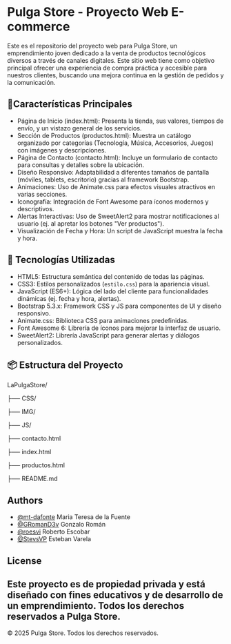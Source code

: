 
# Pulga Store - Proyecto Web E-commerce
Este es el repositorio del proyecto web para Pulga Store, un emprendimiento joven dedicado a la venta de productos tecnológicos diversos a través de canales digitales. Este sitio web tiene como objetivo principal ofrecer una experiencia de compra práctica y accesible para nuestros clientes, buscando una mejora continua en la gestión de pedidos y la comunicación.


## 🌟Características Principales 
* Página de Inicio (index.html): Presenta la tienda, sus valores, tiempos de envío, y un vistazo general de los servicios.
* Sección de Productos (productos.html): Muestra un catálogo organizado por categorías (Tecnología, Música, Accesorios, Juegos) con imágenes y descripciones.
* Página de Contacto (contacto.html): Incluye un formulario de contacto para consultas y detalles sobre la ubicación.
* Diseño Responsivo: Adaptabilidad a diferentes tamaños de pantalla (móviles, tablets, escritorio) gracias al framework Bootstrap.
* Animaciones: Uso de Animate.css para efectos visuales atractivos en varias secciones.
* Iconografía: Integración de Font Awesome para íconos modernos y descriptivos.
* Alertas Interactivas: Uso de SweetAlert2 para mostrar notificaciones al usuario (ej. al apretar los botones "Ver productos").
* Visualización de Fecha y Hora: Un script de JavaScript muestra la fecha y hora.

## 🚀 Tecnologías Utilizadas
* HTML5: Estructura semántica del contenido de todas las páginas.
* CSS3: Estilos personalizados (`estilo.css`) para la apariencia visual.
* JavaScript (ES6+): Lógica del lado del cliente para funcionalidades dinámicas (ej. fecha y hora, alertas).
* Bootstrap 5.3.x: Framework CSS y JS para componentes de UI y diseño responsivo.
* Animate.css: Biblioteca CSS para animaciones predefinidas.
* Font Awesome 6: Librería de íconos para mejorar la interfaz de usuario.
* SweetAlert2: Librería JavaScript para generar alertas y diálogos personalizados.

##  📦 Estructura del Proyecto

LaPulgaStore/

├── CSS/

├── IMG/

├── JS/

├── contacto.html

├── index.html

├── productos.html

├── README.md
## Authors

- [@mt-dafonte](https://www.github.com/mt-dafonte) Maria Teresa de la Fuente
- [@GRomanD3v](https://www.github.com/GRomanD3v) Gonzalo Román
- [@roesvi](https://www.github.com/roesvi) Roberto Escobar 
- [@StevsVP](https://www.github.com/StevsVP) Esteban Varela 


## License

Este proyecto es de propiedad privada y está diseñado con fines educativos y de desarrollo de un
emprendimiento. Todos los derechos reservados a Pulga Store.
---
© 2025 Pulga Store. Todos los derechos reservados.
